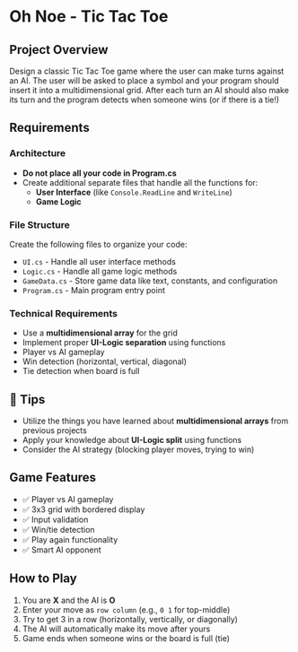 ﻿# Oh Noe - Tic Tac Toe

## Project Overview

Design a classic Tic Tac Toe game where the user can make turns against an AI. The user will be asked to place a symbol and your program should insert it into a multidimensional grid. After each turn an AI should also make its turn and the program detects when someone wins (or if there is a tie!)

## Requirements

### Architecture
- **Do not place all your code in Program.cs**
- Create additional separate files that handle all the functions for:
  - **User Interface** (like `Console.ReadLine` and `WriteLine`)
  - **Game Logic**

### File Structure
Create the following files to organize your code:

- `UI.cs` - Handle all user interface methods
- `Logic.cs` - Handle all game logic methods  
- `GameData.cs` - Store game data like text, constants, and configuration
- `Program.cs` - Main program entry point

### Technical Requirements
- Use a **multidimensional array** for the grid
- Implement proper **UI-Logic separation** using functions
- Player vs AI gameplay
- Win detection (horizontal, vertical, diagonal)
- Tie detection when board is full

## 🚀 Tips

- Utilize the things you have learned about **multidimensional arrays** from previous projects
- Apply your knowledge about **UI-Logic split** using functions
- Consider the AI strategy (blocking player moves, trying to win)

## Game Features

- ✅ Player vs AI gameplay
- ✅ 3x3 grid with bordered display
- ✅ Input validation
- ✅ Win/tie detection
- ✅ Play again functionality
- ✅ Smart AI opponent

## How to Play

1. You are **X** and the AI is **O**
2. Enter your move as `row column` (e.g., `0 1` for top-middle)
3. Try to get 3 in a row (horizontally, vertically, or diagonally)
4. The AI will automatically make its move after yours
5. Game ends when someone wins or the board is full (tie)